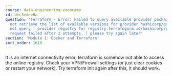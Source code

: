 ```yaml
---
course: data-engineering-zoomcamp
id: dec5edee6a
question: 'Terraform - Error: Failed to query available provider packages │ Could
  not retrieve the list of available versions for provider hashicorp/google: could
  not query │ provider registry for registry.terrafogorm.io/hashicorp/google: the
  request failed after 2 attempts, │ please try again later'
section: 'Module 1: Docker and Terraform'
sort_order: 1610
---
```


It is an internet connectivity error, terraform is somehow not able to access the online registry. Check your VPN/Firewall settings (or just clear cookies or restart your network). Try terraform init again after this, it should work.

